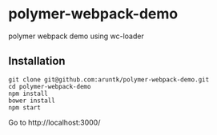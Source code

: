 # polymer-webpack-demo
polymer webpack demo using wc-loader

## Installation

```
git clone git@github.com:aruntk/polymer-webpack-demo.git
cd polymer-webpack-demo
npm install
bower install
npm start
```

Go to http://localhost:3000/
